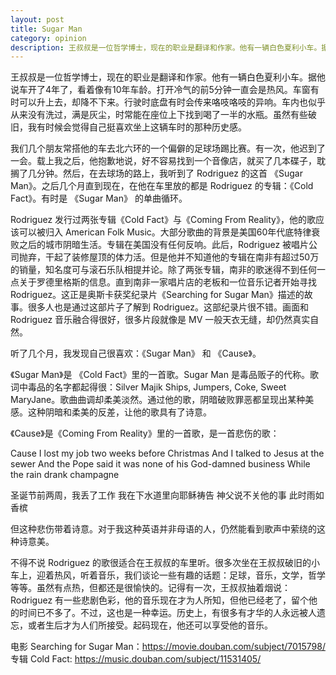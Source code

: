 ```yaml
---
layout: post
title: Sugar Man
category: opinion
description: 王叔叔是一位哲学博士，现在的职业是翻译和作家。他有一辆白色夏利小车。据他说车开了4年了，看着像有10年车龄。
---
```


王叔叔是一位哲学博士，现在的职业是翻译和作家。他有一辆白色夏利小车。据他说车开了4年了，看着像有10年车龄。打开冷气的前5分钟一直会是热风。车窗有时可以升上去，却降不下来。行驶时底盘有时会传来咯吱咯吱的异响。车内也似乎从来没有洗过，满是灰尘，时常能在座位上下找到喝了一半的水瓶。虽然有些破旧，我有时候会觉得自己挺喜欢坐上这辆车时的那种历史感。

我们几个朋友常搭他的车去北六环的一个偏僻的足球场踢比赛。有一次，他迟到了一会。载上我之后，他抱歉地说，好不容易找到一个音像店，就买了几本碟子，耽搁了几分钟。然后，在去球场的路上，我听到了 Rodriguez 的这首 《Sugar Man》。之后几个月直到现在，在他在车里放的都是 Rodriguez 的专辑：《Cold Fact》。有时是 《Sugar Man》 的单曲循环。

Rodriguez 发行过两张专辑《Cold Fact》与《Coming From Reality》，他的歌应该可以被归入 American Folk Music。大部分歌曲的背景是美国60年代底特律衰败之后的城市阴暗生活。专辑在美国没有任何反响。此后，Rodriguez 被唱片公司抛弃，干起了装修屋顶的体力活。但是他并不知道他的专辑在南非有超过50万的销量，知名度可与滚石乐队相提并论。除了两张专辑，南非的歌迷得不到任何一点关于罗德里格斯的信息。直到南非一家唱片店的老板和一位音乐记者开始寻找 Rodriguez。这正是奥斯卡获奖纪录片《Searching for Sugar Man》描述的故事。很多人也是通过这部片子了解到 Rodriguez。这部纪录片很不错。画面和 Rodriguez 音乐融合得很好，很多片段就像是 MV 一般天衣无缝，却仍然真实自然。

听了几个月，我发现自己很喜欢：《Sugar Man》 和 《Cause》。

《Sugar Man》是 《Cold Fact》里的一首歌。Sugar Man 是毒品贩子的代称。歌词中毒品的名字都起得很：Silver Majik Ships, Jumpers, Coke, Sweet MaryJane。歌曲曲调却柔美淡然。通过他的歌，阴暗破败罪恶都呈现出某种美感。这种阴暗和柔美的反差，让他的歌具有了诗意。

《Cause》是《Coming From Reality》里的一首歌，是一首悲伤的歌：

Cause I lost my job two weeks before Christmas
And I talked to Jesus at the sewer
And the Pope said it was none of his God-damned business
While the rain drank champagne

圣诞节前两周，我丢了工作
我在下水道里向耶稣祷告
神父说不关他的事
此时雨如香槟

但这种悲伤带着诗意。对于我这种英语并非母语的人，仍然能看到歌声中萦绕的这种诗意美。

不得不说 Rodriguez 的歌很适合在王叔叔的车里听。很多次坐在王叔叔破旧的小车上，迎着热风，听着音乐，我们谈论一些有趣的话题：足球，音乐，文学，哲学等等。虽然有点热，但都还是很愉快的。记得有一次，王叔叔抽着烟说：Rodriguez 有一些悲剧色彩，他的音乐现在才为人所知，但他已经老了，留个他的时间已不多了。不过，这也是一种幸运。历史上，有很多有才华的人永远被人遗忘，或者生后才为人们所接受。起码现在，他还可以享受他的音乐。

电影 Searching for Sugar Man：https://movie.douban.com/subject/7015798/
专辑 Cold Fact: https://music.douban.com/subject/11531405/